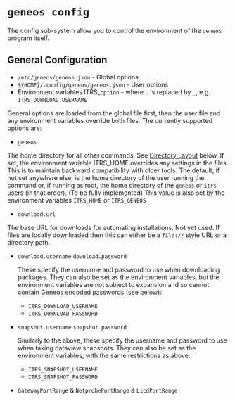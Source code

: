 # `geneos config`

The config sub-system allow you to control the environment of the `geneos` program itself.

## General Configuration

* `/etc/geneos/geneos.json` - Global options
* `${HOME}/.config/geneos/geneos.json` - User options
* Environment variables ITRS_`option` - where `.` is replaced by `_`, e.g. `ITRS_DOWNLOAD_USERNAME`

General options are loaded from the global file first, then the user file and any environment variables override both files. The currently supported options are:

* `geneos`

The home directory for all other commands. See [Directory Layout](#directory-layout) below. If set, the environment variable ITRS_HOME overrides any settings in the files. This is to maintain backward compatibility with older tools. The default, if not set anywhere else, is the home directory of the user running the command or, if running as root, the home directory of the `geneos` or `itrs` users (in that order). (To be fully implemented) This value is also set by the environment variables `ITRS_HOME` or `ITRS_GENEOS`

* `download.url`

The base URL for downloads for automating installations. Not yet used. If files are locally downloaded then this can either be a `file://` style URL or a directory path.

* `download.username` `download.password`

  These specify the username and password to use when downloading packages. They can also be set as the environment variables, but the environment variables are not subject to expansion and so cannot contain Geneos encoded passwords (see below):

    * `ITRS_DOWNLOAD_USERNAME`
    * `ITRS_DOWNLOAD_PASSWORD`

* `snapshot.username` `snapshot.password`

  Similarly to the above, these specify the username and password to use when taking dataview snapshots. They can also be set as the environment variables, with the same restrictions as above:

    * `ITRS_SNAPSHOT_USERNAME`
    * `ITRS_SNAPSHOT_PASSWORD`

* `GatewayPortRange` & `NetprobePortRange` & `LicdPortRange`
